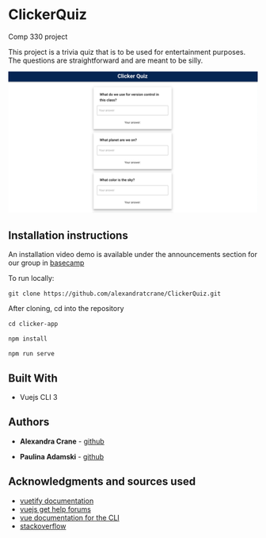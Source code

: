 # ClickerQuiz

Comp 330 project 

This project is a trivia quiz that is to be used for entertainment purposes. The questions are straightforward and are meant to be silly.


![demo image](./clicker-quiz/src/assets/demo.png)

## Installation instructions

An installation video demo is available under the announcements section for our group in [basecamp](https://3.basecamp.com/3842445/buckets/15310236/messages/2400647929)

To run locally:

```
git clone https://github.com/alexandratcrane/ClickerQuiz.git 
```

After cloning, cd into the repository

```
cd clicker-app
```

```
npm install
```

```
npm run serve
```



## Built With

* Vuejs CLI 3


## Authors

* **Alexandra Crane** - [github](https://github.com/alexandratcrane)

* **Paulina Adamski** - [github](https://github.com/paulinusia)


## Acknowledgments and sources used

*  [vuetify documentation](https://vuetifyjs.com/en/getting-started/quick-start)
* [vuejs get help forums](https://forum.vuejs.org/t/cannot-read-property-of-undefined-yet-the-data-is-displayed/15494/5)
* [vue documentation for the CLI](https://vuejs.org/v2/guide/components.html)
* [stackoverflow](https://stackoverflow.com/questions/34865348/vuejs-set-a-radio-button-checked-if-statement-is-true)

